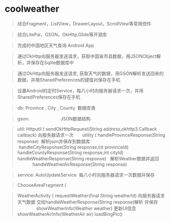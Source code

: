 # coolweather
> 综合Fragment，ListView，DrawerLayout，ScrollView等常用控件

> 综合LitePal，GSON，OkHttp,Glide等开源库

> 完成的中国地区天气查询 Android App

> 通过OkHttp向服务器发送请求，获取中国省市县数据，用JSONObject解析，并保存在Sqlite数据库中

> 通过OkHttp向服务器发送请求, 获取天气的数据，用GSON解析发送回来的数据，并用SharedPreferences的键值对保存在手机

> 设置Android的定时Service，每八小时向服务器请求一次，并用SharedPreferences保存在手机

> db: Province , City , County  数据库类

> gson:                         JSON数据结构

> util: Httputil (  sendOkHttpRequest(String address,okhttp3.Callback callback) 向服务器请求一次
>       utility (  handleProvinceResponse(String response)  解析json并保存到数据库
>                  handleCityResponse(String response,int provinceId)
>                  handleCountyResponse(String response,int cityId)
>                  handleWeatherResponse(String response)   解析Weather数据并返回
>                  handleWeatherAirResponse(String response)
                  
                   
> service: AutoUpdateService  每八小时向服务器请求一次数据并保存

> ChooseAreaFragment ( 

> WeatherActivity  ( requestWeather(final String weatherId) 向服务器请求天气数据 交给handleWeatherResponse(String response)解析 并保存
>                    showWeatherInfo(Weather weather) 更新UI信息
>                    showWeatherAirInfo(WeatherAir air)
>                    loadBingPic()
                     
